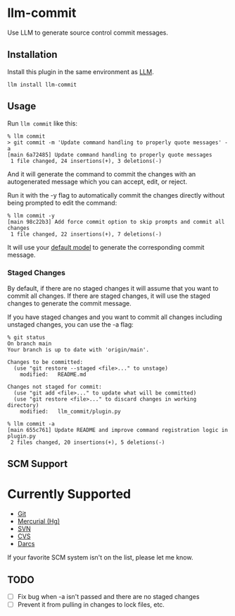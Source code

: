 # llm-commit

Use LLM to generate source control commit messages.

## Installation

Install this plugin in the same environment as [LLM](https://llm.datasette.io/).

```
llm install llm-commit
```

## Usage

Run `llm commit` like this:

```
% llm commit
> git commit -m 'Update command handling to properly quote messages' -a
[main 6a72485] Update command handling to properly quote messages
 1 file changed, 24 insertions(+), 3 deletions(-)
```

And it will generate the command to commit the changes with
an autogenerated message which you can accept, edit, or reject.

Run it with the -y flag to automatically commit the changes directly without being prompted to edit the command:

```
% llm commit -y
[main 98c22b3] Add force commit option to skip prompts and commit all changes
 1 file changed, 22 insertions(+), 7 deletions(-)
```

It will use your [default model](https://llm.datasette.io/en/stable/setup.html#setting-a-custom-default-model) to generate the corresponding commit message.

### Staged Changes

By default, if there are no staged changes it will assume that you
want to commit all changes. If there are staged changes, it will
use the staged changes to generate the commit message.

If you have staged changes and you want to commit all changes including
unstaged changes, you can use the -a flag:

```
% git status
On branch main
Your branch is up to date with 'origin/main'.

Changes to be committed:
  (use "git restore --staged <file>..." to unstage)
	modified:   README.md

Changes not staged for commit:
  (use "git add <file>..." to update what will be committed)
  (use "git restore <file>..." to discard changes in working directory)
	modified:   llm_commit/plugin.py

% llm commit -a
[main 655c761] Update README and improve command registration logic in plugin.py
 2 files changed, 20 insertions(+), 5 deletions(-)
```

## SCM Support

# Currently Supported

- [Git](https://git-scm.com/)
- [Mercurial (Hg)](https://www.mercurial-scm.org/)
- [SVN](https://subversion.apache.org/)
- [CVS](https://www.nongnu.org/cvs/)
- [Darcs](https://www.darcs.net/)

If your favorite SCM system isn't on the list, please let me know.

## TODO

- [ ] Fix bug when -a isn't passed and there are no staged changes
- [ ] Prevent it from pulling in changes to lock files, etc.
